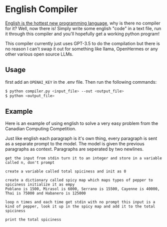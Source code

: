 # English Compiler

[English is the hottest new programming language](https://twitter.com/karpathy/status/1617979122625712128), why is there no compiler for it? Well, now there is! Simply write some english "code" in a text file, run it through this compiler and you'll hopefully get a working python program!

This compiler currently just uses GPT-3.5 to do the compilation but there is no reason I can't swap it out for something like llama, OpenHermes or any other various open source LLMs.

## Usage

first add an `OPENAI_KEY` in the .env file. Then run the following commands:

```bash
$ python compiler.py <input_file> --out <output_file>
$ python <output_file>
```

## Example

Here is an example of using english to solve a very easy problem from the Canadian Computing Competition.

Just like english each paragraph is it's own thing, every paragraph is sent as a separate prompt to the model. The model is given the previous paragraphs as context. Paragraphs are seperated by two newlines.

```english
get the input from stdin turn it to an integer and store in a variable called n, don't prompt

create a variable called total spiciness and init as 0

create a dictionary called spicy map which maps types of pepper to spiciness initialize it as empy
Poblano is 1500, Mirasol is 6000, Serrano is 15500, Cayenne is 40000, Thai is 75000 and Habanero is 125000

loop n times and each time get stdin with no prompt this input is a kind of pepper, look it up in the spicy map and add it to the total spiciness

print the total spiciness
```
